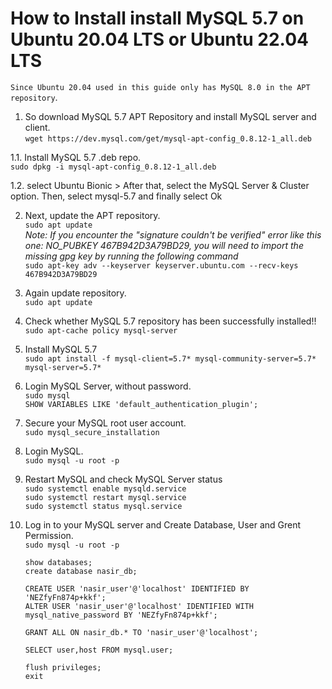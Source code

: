 # How to Install install MySQL 5.7 on Ubuntu 20.04 LTS or Ubuntu 22.04 LTS

`Since Ubuntu 20.04 used in this guide only has MySQL 8.0 in the APT repository`.

1. So download  MySQL 5.7 APT Repository and install MySQL server and client.\
`wget https://dev.mysql.com/get/mysql-apt-config_0.8.12-1_all.deb`

1.1. Install MySQL 5.7 .deb repo.\
`sudo dpkg -i mysql-apt-config_0.8.12-1_all.deb`

1.2. select Ubuntu Bionic > After that, select the MySQL Server & Cluster option. Then, select mysql-5.7 and finally select Ok

2.  Next, update the APT repository.\
`sudo apt update`\
*Note: If you encounter the "signature couldn't be verified" error like this one: NO_PUBKEY 467B942D3A79BD29, you will need to import the missing gpg key by running the following command*\
`sudo apt-key adv --keyserver keyserver.ubuntu.com --recv-keys 467B942D3A79BD29`

3. Again update repository.\
`sudo apt update`

4. Check whether MySQL 5.7 repository has been successfully installed!!\
`sudo apt-cache policy mysql-server`

5. Install MySQL 5.7\
`sudo apt install -f mysql-client=5.7* mysql-community-server=5.7* mysql-server=5.7*`

6. Login MySQL Server, without password.\
`sudo mysql`\
`SHOW VARIABLES LIKE 'default_authentication_plugin';`

7. Secure your MySQL root user account.\
`sudo mysql_secure_installation`

8. Login MySQL.\
`sudo mysql -u root -p`

9. Restart MySQL and check MySQL Server status\
`sudo systemctl enable mysqld.service`\
`sudo systemctl restart mysql.service`\
`sudo systemctl status mysql.service`

10. Log in to your MySQL server and Create Database, User and Grent Permission.\
`sudo mysql -u root -p`
    ```
    show databases;
    create database nasir_db;

    CREATE USER 'nasir_user'@'localhost' IDENTIFIED BY 'NEZfyFn874p+kkf';
    ALTER USER 'nasir_user'@'localhost' IDENTIFIED WITH mysql_native_password BY 'NEZfyFn874p+kkf';  

    GRANT ALL ON nasir_db.* TO 'nasir_user'@'localhost';

    SELECT user,host FROM mysql.user;

    flush privileges;
    exit
    ```